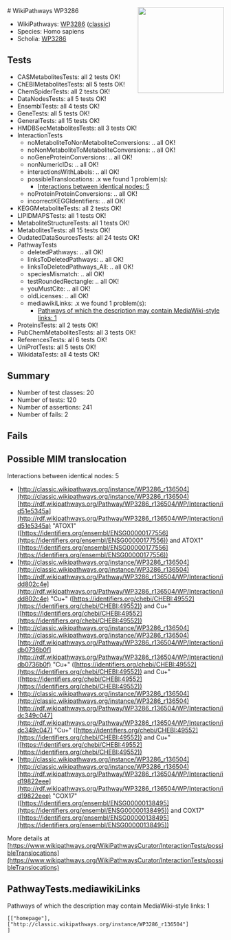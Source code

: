 <img style="float: right; width: 200px" src="https://upload.wikimedia.org/wikipedia/commons/thumb/8/83/Wplogo_with_text_500.png/640px-Wplogo_with_text_500.png" />
# WikiPathways WP3286

* WikiPathways: [WP3286](https://wikipathways.org/pathways/WP3286) ([classic](https://classic.wikipathways.org/instance/WP3286))
* Species: Homo sapiens
* Scholia: [WP3286](https://scholia.toolforge.org/wikipathways/WP3286)
## Tests
* CASMetabolitesTests: all 2 tests OK!
* ChEBIMetabolitesTests: all 5 tests OK!
* ChemSpiderTests: all 2 tests OK!
* DataNodesTests: all 5 tests OK!
* EnsemblTests: all 4 tests OK!
* GeneTests: all 5 tests OK!
* GeneralTests: all 15 tests OK!
* HMDBSecMetabolitesTests: all 3 tests OK!
* InteractionTests
    * noMetaboliteToNonMetaboliteConversions: .. all OK!
    * noNonMetaboliteToMetaboliteConversions: .. all OK!
    * noGeneProteinConversions: .. all OK!
    * nonNumericIDs: .. all OK!
    * interactionsWithLabels: .. all OK!
    * possibleTranslocations: .x we found 1 problem(s):
        * [Interactions between identical nodes: 5](#1c11820a)
    * noProteinProteinConversions: .. all OK!
    * incorrectKEGGIdentifiers: .. all OK!
* KEGGMetaboliteTests: all 2 tests OK!
* LIPIDMAPSTests: all 1 tests OK!
* MetaboliteStructureTests: all 1 tests OK!
* MetabolitesTests: all 15 tests OK!
* OudatedDataSourcesTests: all 24 tests OK!
* PathwayTests
    * deletedPathways: .. all OK!
    * linksToDeletedPathways: .. all OK!
    * linksToDeletedPathways_All: .. all OK!
    * speciesMismatch: .. all OK!
    * testRoundedRectangle: .. all OK!
    * youMustCite: .. all OK!
    * oldLicenses: .. all OK!
    * mediawikiLinks: .x we found 1 problem(s):
        * [Pathways of which the description may contain MediaWiki-style links: 1](#da69cf45)
* ProteinsTests: all 2 tests OK!
* PubChemMetabolitesTests: all 3 tests OK!
* ReferencesTests: all 6 tests OK!
* UniProtTests: all 5 tests OK!
* WikidataTests: all 4 tests OK!


## Summary

* Number of test classes: 20
* Number of tests: 120
* Number of assertions: 241
* Number of fails: 2

## Fails

<a name="1c11820a" />

## Possible MIM translocation

Interactions between identical nodes: 5

* [http://classic.wikipathways.org/instance/WP3286_r136504](http://classic.wikipathways.org/instance/WP3286_r136504) [http://rdf.wikipathways.org/Pathway/WP3286_r136504/WP/Interaction/id51e5345a](http://rdf.wikipathways.org/Pathway/WP3286_r136504/WP/Interaction/id51e5345a) "ATOX1" ([https://identifiers.org/ensembl/ENSG00000177556](https://identifiers.org/ensembl/ENSG00000177556)) and 
ATOX1" ([https://identifiers.org/ensembl/ENSG00000177556](https://identifiers.org/ensembl/ENSG00000177556))
* [http://classic.wikipathways.org/instance/WP3286_r136504](http://classic.wikipathways.org/instance/WP3286_r136504) [http://rdf.wikipathways.org/Pathway/WP3286_r136504/WP/Interaction/idd802c4e](http://rdf.wikipathways.org/Pathway/WP3286_r136504/WP/Interaction/idd802c4e) "Cu+" ([https://identifiers.org/chebi/CHEBI:49552](https://identifiers.org/chebi/CHEBI:49552)) and 
Cu+" ([https://identifiers.org/chebi/CHEBI:49552](https://identifiers.org/chebi/CHEBI:49552))
* [http://classic.wikipathways.org/instance/WP3286_r136504](http://classic.wikipathways.org/instance/WP3286_r136504) [http://rdf.wikipathways.org/Pathway/WP3286_r136504/WP/Interaction/idb0736b0f](http://rdf.wikipathways.org/Pathway/WP3286_r136504/WP/Interaction/idb0736b0f) "Cu+" ([https://identifiers.org/chebi/CHEBI:49552](https://identifiers.org/chebi/CHEBI:49552)) and 
Cu+" ([https://identifiers.org/chebi/CHEBI:49552](https://identifiers.org/chebi/CHEBI:49552))
* [http://classic.wikipathways.org/instance/WP3286_r136504](http://classic.wikipathways.org/instance/WP3286_r136504) [http://rdf.wikipathways.org/Pathway/WP3286_r136504/WP/Interaction/idc349c047](http://rdf.wikipathways.org/Pathway/WP3286_r136504/WP/Interaction/idc349c047) "Cu+" ([https://identifiers.org/chebi/CHEBI:49552](https://identifiers.org/chebi/CHEBI:49552)) and 
Cu+" ([https://identifiers.org/chebi/CHEBI:49552](https://identifiers.org/chebi/CHEBI:49552))
* [http://classic.wikipathways.org/instance/WP3286_r136504](http://classic.wikipathways.org/instance/WP3286_r136504) [http://rdf.wikipathways.org/Pathway/WP3286_r136504/WP/Interaction/id19822eee](http://rdf.wikipathways.org/Pathway/WP3286_r136504/WP/Interaction/id19822eee) "COX17" ([https://identifiers.org/ensembl/ENSG00000138495](https://identifiers.org/ensembl/ENSG00000138495)) and 
COX17" ([https://identifiers.org/ensembl/ENSG00000138495](https://identifiers.org/ensembl/ENSG00000138495))


More details at [https://www.wikipathways.org/WikiPathwaysCurator/InteractionTests/possibleTranslocations](https://www.wikipathways.org/WikiPathwaysCurator/InteractionTests/possibleTranslocations)

<a name="da69cf45" />

## PathwayTests.mediawikiLinks

Pathways of which the description may contain MediaWiki-style links: 1
```
[["homepage"],
["http://classic.wikipathways.org/instance/WP3286_r136504"]
]
```


